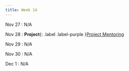 ```yaml
---
title: Week 14
---
```


Nov 27
: N/A

Nov 28
: **Project**{: .label .label-purple }[Project Mentoring](#)

Nov 29
: N/A

Nov 30
: N/A

Dec 1
: N/A
